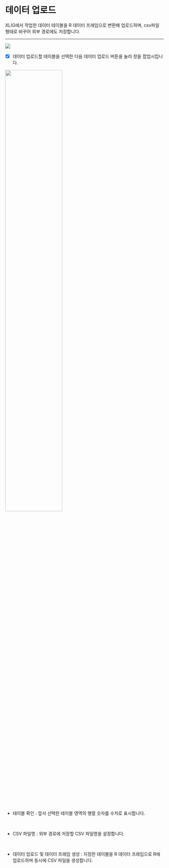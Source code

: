 
# 데이터 업로드

XLIG에서 작업한 데이터 테이블을 R 데이터 프레임으로 변환해 업로드하며, csv파일 형태로 바꾸어 외부 경로에도 저장합니다.

---

<img src = "https://user-images.githubusercontent.com/86198387/204195971-9267f489-fc6b-4151-97e6-15e6a3e4ee1d.png" />

- [x] 데이터 업로드할 테이블을 선택한 다음 데이터 업로드 버튼을 눌러 창을 팝업시킵니다.

<img src = "https://user-images.githubusercontent.com/86198387/204196067-43e7472e-3e7b-43f8-8af8-b4196a756d99.png" width = "60%" />

- 테이블 확인 : 앞서 선택한 테이블 영역의 행렬 숫자를 수치로 표시합니다.
<br>

- CSV 파일명 : 외부 경로에 저장할 CSV 파일명을 설정합니다.
<br>

- 데이터 업로드 및 데이터 프레임 생성 : 지정한 테이블을 R 데이터 프레임으로 R에 업로드하며 동시에 CSV 파일을 생성합니다.
